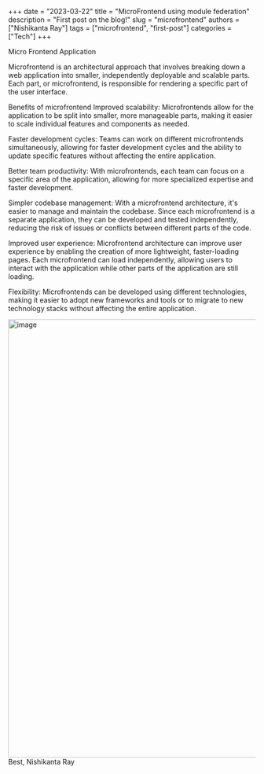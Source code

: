 +++ 
date = "2023-03-22"
title = "MicroFrontend using module federation"
description = "First post on the blog!"
slug = "microfrontend"
authors = ["Nishikanta Ray"]
tags = ["microfrontend", "first-post"]
categories = ["Tech"]
+++

Micro Frontend Application

Microfrontend is an architectural approach that involves breaking down a web application into smaller, independently deployable and scalable parts. Each part, or microfrontend, is responsible for rendering a specific part of the user interface.

Benefits of microfrontend
Improved scalability: Microfrontends allow for the application to be split into smaller, more manageable parts, making it easier to scale individual features and components as needed.

Faster development cycles: Teams can work on different microfrontends simultaneously, allowing for faster development cycles and the ability to update specific features without affecting the entire application.

Better team productivity: With microfrontends, each team can focus on a specific area of the application, allowing for more specialized expertise and faster development.

Simpler codebase management: With a microfrontend architecture, it's easier to manage and maintain the codebase. Since each microfrontend is a separate application, they can be developed and tested independently, reducing the risk of issues or conflicts between different parts of the code.

Improved user experience: Microfrontend architecture can improve user experience by enabling the creation of more lightweight, faster-loading pages. Each microfrontend can load independently, allowing users to interact with the application while other parts of the application are still loading.

Flexibility: Microfrontends can be developed using different technologies, making it easier to adopt new frameworks and tools or to migrate to new technology stacks without affecting the entire application.

<img width="892" alt="image" src="/images/microfrontend.png">
Best,  
Nishikanta Ray